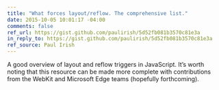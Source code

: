 ```yaml
---
title: "What forces layout/reflow. The comprehensive list."
date: 2015-10-05 10:01:17 -04:00
comments: false
ref_url: https://gist.github.com/paulirish/5d52fb081b3570c81e3a
in_reply_to: https://gist.github.com/paulirish/5d52fb081b3570c81e3a
ref_source: Paul Irish
---
```


A good overview of layout and reflow triggers in JavaScript. It’s worth noting that this resource can be made more complete with contributions from the WebKit and Microsoft Edge teams (hopefully forthcoming).